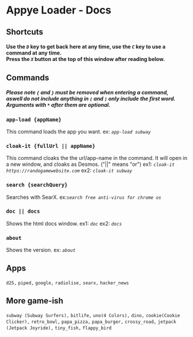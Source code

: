 # Appye Loader - Docs
## Shortcuts
#### Use the *`D`* key to get back here at any time, use the *`C`* key to use a command at any time. <br /> Press the *`X`* button at the top of this window after reading below.
## Commands
##### Please note `{` and `}` must be removed when entering a command, <br /> aswell do not include anything in `(` and `)` only include the first word. Arguments with *`*`* after them are optional.
### `app-load {appName}`
This command loads the app you want. ex: *`app-load subway`*
### `cloak-it {fullUrl || appName}`
This command cloaks the the url/app-name in the command. It will open in a new window, and cloaks as Desmos. ("||" means "or") ex1: *`cloak-it https://randogamewebsite.com`* ex2: *`cloak-it subway`*
### `search {searchQuery}`
Searches with SearX.
ex:*`search free anti-virus for chrome os`* 
### `doc || docs`
Shows the html docs window. ex1: *`doc`* ex2: *`docs`*
### `about`
Shows the version. ex: *`about`*
## Apps
`d25,`
`piped,`
`google,`
`radiolise,`
`searx,`
`hacker_news`
## More game-ish
`subway (Subway Surfers),`
`bitlife,`
`uno(4 Colors),`
`dino,`
`cookie(Cookie Clicker),`
`retro_bowl,`
`papa_pizza,`
`papa_burger,`
`crossy_road,`
`jetpack (Jetpack Joyride),`
`tiny_fish,`
`flappy_bird`

